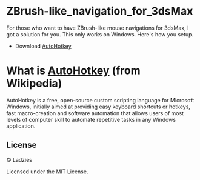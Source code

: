 # ZBrush-like_navigation_for_3dsMax

For those who want to have ZBrush-like mouse navigations for 3dsMax, I got a solution for you. This only works on Windows. Here's how you setup.

* Download [AutoHotkey](https://autohotkey.com/) 

# What is [AutoHotkey](https://en.wikipedia.org/wiki/AutoHotkey) (from Wikipedia)
AutoHotkey is a free, open-source custom scripting language for Microsoft Windows, initially aimed at providing easy keyboard shortcuts or hotkeys, fast macro-creation and software automation that allows users of most levels of computer skill to automate repetitive tasks in any Windows application.

## License

© Ladzies

Licensed under the MIT License.